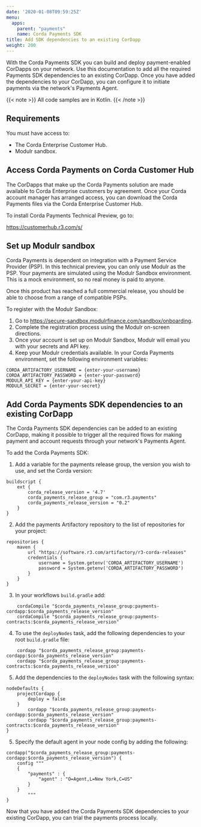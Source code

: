 ```yaml
---
date: '2020-01-08T09:59:25Z'
menu:
  apps:
    parent: "payments"
    name: Corda Payments SDK
title: Add SDK dependencies to an existing CorDapp
weight: 200
---
```


With the Corda Payments SDK you can build and deploy payment-enabled CorDapps on your network. Use this documentation to add all the required Payments SDK dependencies to an existing CorDapp. Once you have added the dependencies to your CorDapp, you can configure it to initiate payments via the network's Payments Agent.

{{< note >}}
All code samples are in Kotlin.
{{< /note >}}

## Requirements

You must have access to:

* The Corda Enterprise Customer Hub.
* Modulr sandbox.

## Access Corda Payments on Corda Customer Hub

The CorDapps that make up the Corda Payments solution are made available to Corda Enterprise customers by agreement. Once your Corda account manager has arranged access, you can download the Corda Payments files via the Corda Enterprise Customer Hub.

To install Corda Payments Technical Preview, go to:

https://customerhub.r3.com/s/

## Set up Modulr sandbox

Corda Payments is dependent on integration with a Payment Service Provider (PSP). In this technical preview, you can only use Modulr as the PSP. Your payments are simulated using the Modulr Sandbox environment. This is a mock environment, so no real money is paid to anyone.

Once this product has reached a full commercial release, you should be able to choose from a range of compatible PSPs.

To register with the Modulr Sandbox:

1. Go to https://secure-sandbox.modulrfinance.com/sandbox/onboarding.
2. Complete the registration process using the Modulr on-screen directions.
3. Once your account is set up on Modulr Sandbox, Modulr will email you with your secrets and API key.
4. Keep your Modulr credentials available. In your Corda Payments environment, set the following environment variables:

```
CORDA_ARTIFACTORY_USERNAME = {enter-your-username}
CORDA_ARTIFACTORY_PASSWORD = {enter-your-password}
MODULR_API_KEY = {enter-your-api-key}
MODULR_SECRET = {enter-your-secret}
```

## Add Corda Payments SDK dependencies to an existing CorDapp

The Corda Payments SDK dependencies can be added to an existing CorDapp, making it possible to trigger all the required flows for making payment and account requests through your network's Payments Agent.

To add the Corda Payments SDK:  

1. Add a variable for the payments release group, the version you wish to use, and set the Corda version:

```
buildscript {
    ext {
        corda_release_version = '4.7'
        corda_payments_release_group = "com.r3.payments"
        corda_payments_release_version = "0.2"
    }
}
```

2. Add the payments Artifactory repository to the list of repositories for your project:

```
repositories {
    maven {
        url "https://software.r3.com/artifactory/r3-corda-releases"
        credentials {
            username = System.getenv('CORDA_ARTIFACTORY_USERNAME')
            password = System.getenv('CORDA_ARTIFACTORY_PASSWORD')
        }
    }
}
```

3. In your workflows `build.gradle` add:

```
    cordaCompile "$corda_payments_release_group:payments-cordapp:$corda_payments_release_version"
    cordaCompile "$corda_payments_release_group:payments-contracts:$corda_payments_release_version"
```

4. To use the `deployNodes` task, add the following dependencies to your root `build.gradle` file:

```
    cordapp "$corda_payments_release_group:payments-cordapp:$corda_payments_release_version"
    cordapp "$corda_payments_release_group:payments-contracts:$corda_payments_release_version"
```

5. Add the dependencies to the `deployNodes` task with the following syntax:

```
nodeDefaults {
    projectCordapp {
        deploy = false
    }
        cordapp "$corda_payments_release_group:payments-cordapp:$corda_payments_release_version"
        cordapp "$corda_payments_release_group:payments-contracts:$corda_payments_release_version"
}
```

5. Specify the default agent in your node config by adding the following:

```
cordapp("$corda_payments_release_group:payments-cordapp:$corda_payments_release_version") {
    config """
    {
        "payments" : {
            "agent" : "O=Agent,L=New York,C=US"
        }
    }
        """
}
```

Now that you have added the Corda Payments SDK dependencies to your existing CorDapp, you can trial the payments process locally.
